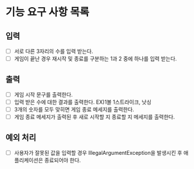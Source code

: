# 기능 요구 사항 목록
## 입력
- [ ] 서로 다른 3자리의 수를 입력 받는다.
- [ ] 게임이 끝난 경우 재시작 및 종료를 구분하는 1과 2 중에 하나를 입력 받는다.
## 출력
- [ ] 게임 시작 문구를 출력한다.
- [ ] 입력 받은 수에 대한 결과를 출력한다. EX)1볼 1스트라이크, 낫싱
- [ ] 3개의 숫자를 모두 맞히면 게임 종료 메세지를 출력한다.
- [ ] 게임 종료 메세지가 출력된 후 새로 시작할 지 종료할 지 메세지를 출력한다. 

## 예외 처리  
- [ ] 사용자가 잘못된 값을 입력할 경우 IllegalArgumentException을 발생시킨 후 애플리케이션은 종료되어야 한다.
